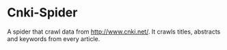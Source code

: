 # Cnki-Spider
A spider that crawl data from http://www.cnki.net/. It crawls titles, abstracts and keywords from every article.
